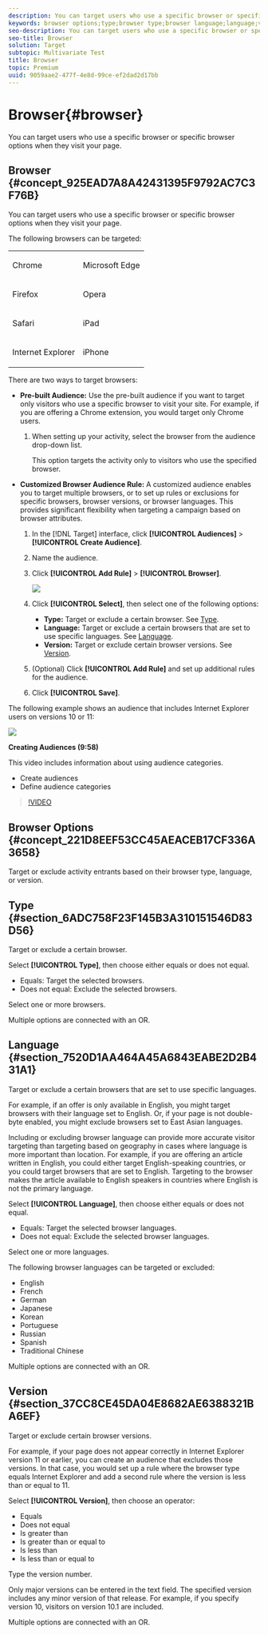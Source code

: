 ```yaml
---
description: You can target users who use a specific browser or specific browser options when they visit your page.
keywords: browser options;type;browser type;browser language;language;version;browser version
seo-description: You can target users who use a specific browser or specific browser options when they visit your page.
seo-title: Browser
solution: Target
subtopic: Multivariate Test
title: Browser
topic: Premium
uuid: 9059aae2-477f-4e8d-99ce-ef2dad2d17bb
---
```


# Browser{#browser}

You can target users who use a specific browser or specific browser options when they visit your page.

## Browser {#concept_925EAD7A8A42431395F9792AC7C3F76B}

You can target users who use a specific browser or specific browser options when they visit your page. 

The following browsers can be targeted:

<table id="table_71E18114B6E2469C836D9A8067BFA811"> 
 <tbody> 
  <tr> 
   <td colname="col1"> <p>Chrome </p> </td> 
   <td colname="col2"> <p>Microsoft Edge </p> </td> 
  </tr> 
  <tr> 
   <td colname="col1"> <p>Firefox </p> </td> 
   <td colname="col2"> <p>Opera </p> </td> 
  </tr> 
  <tr> 
   <td colname="col1"> <p>Safari </p> </td> 
   <td colname="col2"> <p>iPad </p> </td> 
  </tr> 
  <tr> 
   <td colname="col1"> <p>Internet Explorer </p> </td> 
   <td colname="col2"> <p>iPhone </p> </td> 
  </tr> 
 </tbody> 
</table>

There are two ways to target browsers:

* **Pre-built Audience:** Use the pre-built audience if you want to target only visitors who use a specific browser to visit your site. For example, if you are offering a Chrome extension, you would target only Chrome users.

    1. When setting up your activity, select the browser from the audience drop-down list.

       This option targets the activity only to visitors who use the specified browser.

* **Customized Browser Audience Rule:** A customized audience enables you to target multiple browsers, or to set up rules or exclusions for specific browsers, browser versions, or browser languages. This provides significant flexibility when targeting a campaign based on browser attributes.

    1. In the [!DNL Target] interface, click **[!UICONTROL Audiences]** > **[!UICONTROL Create Audience]**. 
    1. Name the audience. 
    1. Click **[!UICONTROL Add Rule]** > **[!UICONTROL Browser]**.

       ![](assets/target_browser.png)

    1. Click **[!UICONTROL Select]**, then select one of the following options:

        * **Type:** Target or exclude a certain browser. See [Type](../../../c-target/c-audiences/c-target-rules/c-browser.md#section_6ADC758F23F145B3A310151546D83D56). 
        * **Language:** Target or exclude a certain browsers that are set to use specific languages. See [Language](../../../c-target/c-audiences/c-target-rules/c-browser.md#section_7520D1AA464A45A6843EABE2D2B431A1). 
        * **Version:** Target or exclude certain browser versions. See [Version](../../../c-target/c-audiences/c-target-rules/c-browser.md#section_37CC8CE45DA04E8682AE6388321BA6EF).

    1. (Optional) Click **[!UICONTROL Add Rule]** and set up additional rules for the audience. 
    1. Click **[!UICONTROL Save]**.

The following example shows an audience that includes Internet Explorer users on versions 10 or 11:

![](assets/target_exclude_ie.png)

**Creating Audiences (9:58)**

This video includes information about using audience categories.

* Create audiences 
* Define audience categories

>[!VIDEO](https://www.youtube.com/watch?v=wV9lVTSOxMk) 

## Browser Options {#concept_221D8EEF53CC45AEACEB17CF336A3658}

Target or exclude activity entrants based on their browser type, language, or version.

## Type {#section_6ADC758F23F145B3A310151546D83D56}

<!-- 

target/c_browser_options.xml

 -->

Target or exclude a certain browser.

Select **[!UICONTROL Type]**, then choose either equals or does not equal.

* Equals: Target the selected browsers. 
* Does not equal: Exclude the selected browsers.

Select one or more browsers.

Multiple options are connected with an OR.

## Language {#section_7520D1AA464A45A6843EABE2D2B431A1}

Target or exclude a certain browsers that are set to use specific languages.

For example, if an offer is only available in English, you might target browsers with their language set to English. Or, if your page is not double-byte enabled, you might exclude browsers set to East Asian languages.

Including or excluding browser language can provide more accurate visitor targeting than targeting based on geography in cases where language is more important than location. For example, if you are offering an article written in English, you could either target English-speaking countries, or you could target browsers that are set to English. Targeting to the browser makes the article available to English speakers in countries where English is not the primary language.

Select **[!UICONTROL Language]**, then choose either equals or does not equal.

* Equals: Target the selected browser languages. 
* Does not equal: Exclude the selected browser languages.

Select one or more languages.

The following browser languages can be targeted or excluded:

* English 
* French 
* German 
* Japanese 
* Korean 
* Portuguese 
* Russian 
* Spanish 
* Traditional Chinese

Multiple options are connected with an OR.

## Version {#section_37CC8CE45DA04E8682AE6388321BA6EF}

Target or exclude certain browser versions.

For example, if your page does not appear correctly in Internet Explorer version 11 or earlier, you can create an audience that excludes those versions. In that case, you would set up a rule where the browser type equals Internet Explorer and add a second rule where the version is less than or equal to 11.

Select **[!UICONTROL Version]**, then choose an operator:

* Equals 
* Does not equal 
* Is greater than 
* Is greater than or equal to 
* Is less than 
* Is less than or equal to

Type the version number.

Only major versions can be entered in the text field. The specified version includes any minor version of that release. For example, if you specify version 10, visitors on version 10.1 are included.

Multiple options are connected with an OR. 
